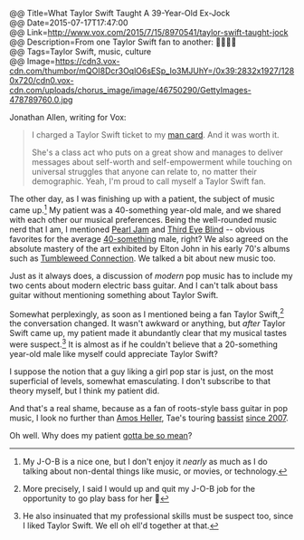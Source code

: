 @@ Title=What Taylor Swift Taught A 39-Year-Old Ex-Jock  
@@ Date=2015-07-17T17:47:00  
@@ Link=http://www.vox.com/2015/7/15/8970541/taylor-swift-taught-jock  
@@ Description=From one Taylor Swift fan to another: 💁🏾✌🏾  
@@ Tags=Taylor Swift, music, culture  
@@ Image=https://cdn3.vox-cdn.com/thumbor/mQOI8Dcr3OqlO6sESp_Io3MJUhY=/0x39:2832x1927/1280x720/cdn0.vox-cdn.com/uploads/chorus_image/image/46750290/GettyImages-478789760.0.jpg  

Jonathan Allen, writing for Vox:
>I charged a Taylor Swift ticket to my [man card][urbandictionary]. And it was worth it.
>
>She's a class act who puts on a great show and manages to deliver messages about self-worth and self-empowerment while touching on universal struggles that anyone can relate to, no matter their demographic. Yeah, I'm proud to call myself a Taylor Swift fan.

The other day, as I was finishing up with a patient, the subject of music came up.[^kt] My patient was a 40-something year-old male, and we shared with each other our musical preferences. Being the well-rounded music nerd that I am, I mentioned [Pearl Jam][wikipedia] and [Third Eye Blind][wikipedia 2] -- obvious favorites for the average [40-something][wikipedia 3] male, right? We also agreed on the absolute mastery of the art exhibited by Elton John in his early 70's albums such as [Tumbleweed Connection][wikipedia 4]. We talked a bit about new music too. 

Just as it always does, a discussion of *modern* pop music has to include my two cents about modern electric bass guitar. And I can't talk about bass guitar without mentioning something about Taylor Swift. 

Somewhat perplexingly, as soon as I mentioned being a fan Taylor Swift,[^ts] the conversation changed. It wasn't awkward or anything, but *after* Taylor Swift came up, my patient made it abundantly clear that my musical tastes were suspect.[^he] It is almost as if he couldn't believe that a 20-something year-old male like myself could appreciate Taylor Swift?

I suppose the notion that a guy liking a girl pop star is just, on the most superficial of levels, somewhat emasculating. I don't subscribe to that theory myself, but I think my patient did. 

And that's a real shame, because as a fan of roots-style bass guitar in pop music, I look no further than [Amos Heller][twitter], Tae's touring [bassist][youtu] [since 2007][bassguitarmagazine].

Oh well. Why does my patient [gotta be so mean][youtube]?

[^he]: He also insinuated that my professional skills must be suspect too, since I liked Taylor Swift. We ell oh ell'd together at that.
[^kt]: My J-O-B is a nice one, but I don't enjoy it *nearly* as much as I do talking about non-dental things like music, or movies, or technology.
[^ts]: More precisely, I said I would up and quit my J-O-B job for the opportunity to go play bass for her 🎸

[bassguitarmagazine]: http://www.bassguitarmagazine.com/news/amos-heller-profile/
[twitter]: https://twitter.com/amosjheller
[urbandictionary]: http://www.urbandictionary.com/define.php?term=Man+Card
[wikipedia]: https://en.wikipedia.org/wiki/Pearl_Jam
[wikipedia 2]: https://en.wikipedia.org/wiki/Third_Eye_Blind
[wikipedia 3]: https://en.wikipedia.org/wiki/1990s_in_music
[wikipedia 4]: https://en.wikipedia.org/wiki/Tumbleweed_Connection
[youtu]: https://youtu.be/vio0RidOMUM?t=47s
[youtube]: https://www.youtube.com/watch?v=RQuY8kERaU0